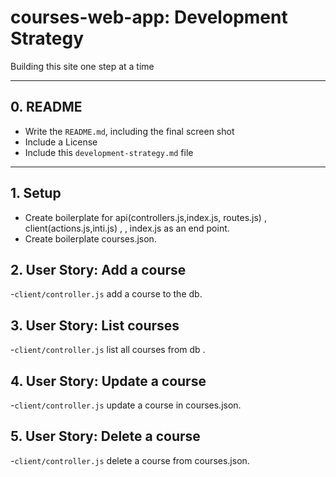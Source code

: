 #  courses-web-app: Development Strategy

Building this site one step at a time

---

## 0. README

- Write the `README.md`, including the final screen shot
- Include a License
- Include this `development-strategy.md` file

---

## 1. Setup

- Create boilerplate for api(controllers.js,index.js, routes.js) , client(actions.js,inti.js) ,  , index.js as an end point. 
- Create boilerplate courses.json.

## 2. User Story: Add a course

-`client/controller.js` add a course to the db.

## 3. User Story: List courses

-`client/controller.js` list all courses from db .

## 4. User Story: Update a course

-`client/controller.js` update a course in courses.json.

## 5. User Story: Delete a course

-`client/controller.js` delete a course from courses.json.
